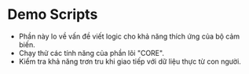 # Demo Scripts
- Phần này lo về vấn đề viết logic cho khả năng thích ứng của bộ cảm biến.
- Chạy thử các tính năng của phần lõi "CORE".
- Kiểm tra khả năng trơn tru khi giao tiếp với dữ liệu thực từ con người. 
